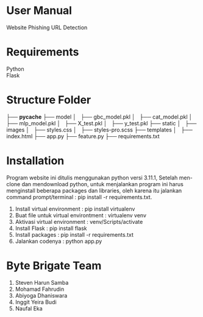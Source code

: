  # User Manual
Website Phishing URL Detection

# Requirements
Python <br>
Flask

# Structure Folder
├── __pycache__
├── model
│   ├── gbc_model.pkl
│   ├── cat_model.pkl
│   ├── mlp_model.pkl
│   ├── X_test.pkl
│   ├── y_test.pkl
├── static
│   ├── images
│   ├── styles.css
│   ├── styles-pro.scss
├── templates
│   ├── index.html
├── app.py
├── feature.py
├── requirements.txt

# Installation
Program website ini ditulis menggunakan python versi 3.11.1, Setelah men-clone dan mendownload python, 
untuk menjalankan program ini harus menginstall beberapa packages dan libraries, 
oleh karena itu jalankan command prompt/terminal : pip install -r requirements.txt.

1. Install virtual environment : pip install virtualenv
2. Buat file untuk virtual environtment : virtualenv venv
3. Aktivasi virtual environment : venv/Scripts/activate
4. Install Flask : pip install flask
5. Install packages : pip install -r requirements.txt
6. Jalankan codenya : python app.py


# Byte Brigate Team
1. Steven Harun Samba
2. Mohamad Fahrudin
3. Abiyoga Dhaniswara
4. Inggit Yeira Budi
5. Naufal Eka
